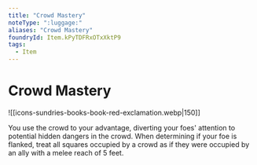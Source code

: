 ```yaml
---
title: "Crowd Mastery"
noteType: ":luggage:"
aliases: "Crowd Mastery"
foundryId: Item.kPyTDFRxOTxXktP9
tags:
  - Item
---
```


# Crowd Mastery
![[icons-sundries-books-book-red-exclamation.webp|150]]

You use the crowd to your advantage, diverting your foes' attention to potential hidden dangers in the crowd. When determining if your foe is flanked, treat all squares occupied by a crowd as if they were occupied by an ally with a melee reach of 5 feet.
